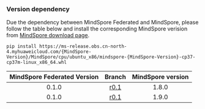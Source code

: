 ### Version dependency

Due the dependency between MindSpore Federated and MindSpore, please follow the table below and install the corresponding MindSpore verision from [MindSpore download page](https://www.mindspore.cn/versions/en).

```shell
pip install https://ms-release.obs.cn-north-4.myhuaweicloud.com/{MindSpore-Version}/MindSpore/cpu/ubuntu_x86/mindspore-{MindSpore-Version}-cp37-cp37m-linux_x86_64.whl
```

| MindSpore Federated Version |                          Branch                          | MindSpore version |
|:---------------------------:|:--------------------------------------------------------:|:-----------------:|
|            0.1.0            | [r0.1](https://gitee.com/mindspore/federated/tree/r0.1/) |       1.8.0       |
|            0.1.0            | [r0.1](https://gitee.com/mindspore/federated/tree/r0.1/) |       1.9.0       |
